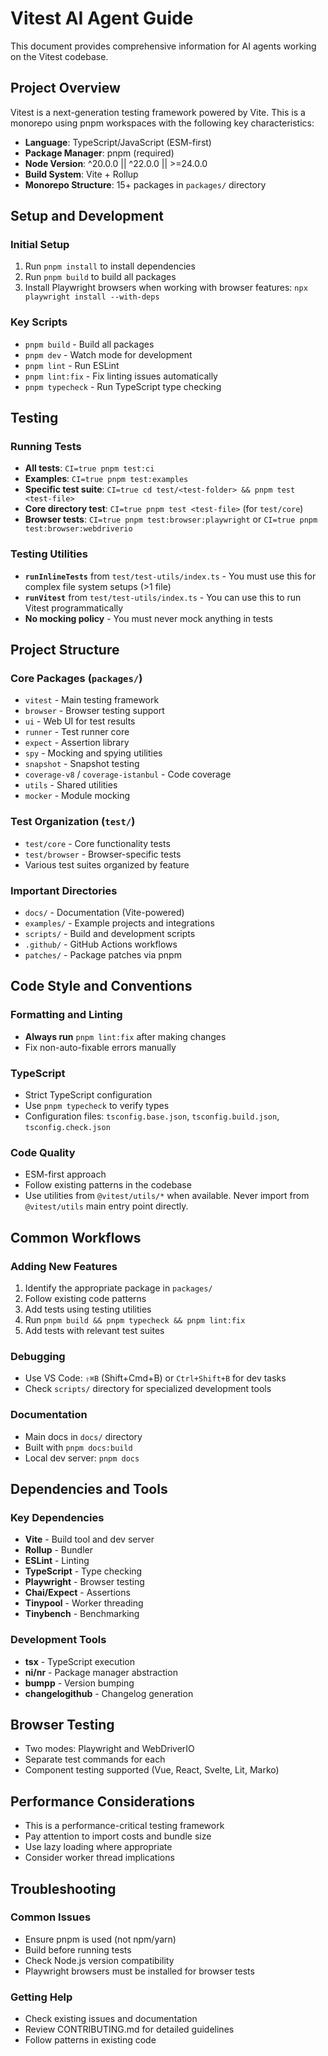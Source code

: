 # Vitest AI Agent Guide

This document provides comprehensive information for AI agents working on the Vitest codebase.

## Project Overview

Vitest is a next-generation testing framework powered by Vite. This is a monorepo using pnpm workspaces with the following key characteristics:

- **Language**: TypeScript/JavaScript (ESM-first)
- **Package Manager**: pnpm (required)
- **Node Version**: ^20.0.0 || ^22.0.0 || >=24.0.0
- **Build System**: Vite + Rollup
- **Monorepo Structure**: 15+ packages in `packages/` directory

## Setup and Development

### Initial Setup
1. Run `pnpm install` to install dependencies
2. Run `pnpm build` to build all packages
3. Install Playwright browsers when working with browser features: `npx playwright install --with-deps`

### Key Scripts
- `pnpm build` - Build all packages
- `pnpm dev` - Watch mode for development
- `pnpm lint` - Run ESLint
- `pnpm lint:fix` - Fix linting issues automatically
- `pnpm typecheck` - Run TypeScript type checking

## Testing

### Running Tests
- **All tests**: `CI=true pnpm test:ci`
- **Examples**: `CI=true pnpm test:examples`
- **Specific test suite**: `CI=true cd test/<test-folder> && pnpm test <test-file>`
- **Core directory test**: `CI=true pnpm test <test-file>` (for `test/core`)
- **Browser tests**: `CI=true pnpm test:browser:playwright` or `CI=true pnpm test:browser:webdriverio`

### Testing Utilities
- **`runInlineTests`** from `test/test-utils/index.ts` - You must use this for complex file system setups (>1 file)
- **`runVitest`** from `test/test-utils/index.ts` - You can use this to run Vitest programmatically
- **No mocking policy** - You must never mock anything in tests

## Project Structure

### Core Packages (`packages/`)
- `vitest` - Main testing framework
- `browser` - Browser testing support
- `ui` - Web UI for test results
- `runner` - Test runner core
- `expect` - Assertion library
- `spy` - Mocking and spying utilities
- `snapshot` - Snapshot testing
- `coverage-v8` / `coverage-istanbul` - Code coverage
- `utils` - Shared utilities
- `mocker` - Module mocking

### Test Organization (`test/`)
- `test/core` - Core functionality tests
- `test/browser` - Browser-specific tests
- Various test suites organized by feature

### Important Directories
- `docs/` - Documentation (Vite-powered)
- `examples/` - Example projects and integrations
- `scripts/` - Build and development scripts
- `.github/` - GitHub Actions workflows
- `patches/` - Package patches via pnpm

## Code Style and Conventions

### Formatting and Linting
- **Always run** `pnpm lint:fix` after making changes
- Fix non-auto-fixable errors manually

### TypeScript
- Strict TypeScript configuration
- Use `pnpm typecheck` to verify types
- Configuration files: `tsconfig.base.json`, `tsconfig.build.json`, `tsconfig.check.json`

### Code Quality
- ESM-first approach
- Follow existing patterns in the codebase
- Use utilities from `@vitest/utils/*` when available. Never import from `@vitest/utils` main entry point directly.

## Common Workflows

### Adding New Features
1. Identify the appropriate package in `packages/`
2. Follow existing code patterns
3. Add tests using testing utilities
4. Run `pnpm build && pnpm typecheck && pnpm lint:fix`
5. Add tests with relevant test suites

### Debugging
- Use VS Code: `⇧⌘B` (Shift+Cmd+B) or `Ctrl+Shift+B` for dev tasks
- Check `scripts/` directory for specialized development tools

### Documentation
- Main docs in `docs/` directory
- Built with `pnpm docs:build`
- Local dev server: `pnpm docs`

## Dependencies and Tools

### Key Dependencies
- **Vite** - Build tool and dev server
- **Rollup** - Bundler
- **ESLint** - Linting
- **TypeScript** - Type checking
- **Playwright** - Browser testing
- **Chai/Expect** - Assertions
- **Tinypool** - Worker threading
- **Tinybench** - Benchmarking

### Development Tools
- **tsx** - TypeScript execution
- **ni/nr** - Package manager abstraction
- **bumpp** - Version bumping
- **changelogithub** - Changelog generation

## Browser Testing
- Two modes: Playwright and WebDriverIO
- Separate test commands for each
- Component testing supported (Vue, React, Svelte, Lit, Marko)

## Performance Considerations
- This is a performance-critical testing framework
- Pay attention to import costs and bundle size
- Use lazy loading where appropriate
- Consider worker thread implications

## Troubleshooting

### Common Issues
- Ensure pnpm is used (not npm/yarn)
- Build before running tests
- Check Node.js version compatibility
- Playwright browsers must be installed for browser tests

### Getting Help
- Check existing issues and documentation
- Review CONTRIBUTING.md for detailed guidelines
- Follow patterns in existing code

